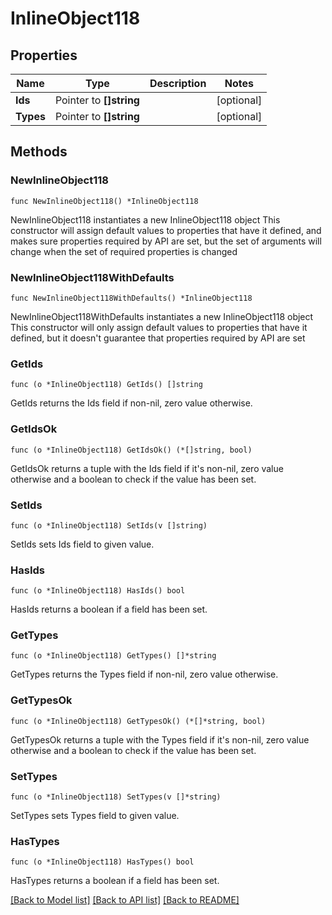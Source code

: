 # InlineObject118

## Properties

Name | Type | Description | Notes
------------ | ------------- | ------------- | -------------
**Ids** | Pointer to **[]string** |  | [optional] 
**Types** | Pointer to **[]string** |  | [optional] 

## Methods

### NewInlineObject118

`func NewInlineObject118() *InlineObject118`

NewInlineObject118 instantiates a new InlineObject118 object
This constructor will assign default values to properties that have it defined,
and makes sure properties required by API are set, but the set of arguments
will change when the set of required properties is changed

### NewInlineObject118WithDefaults

`func NewInlineObject118WithDefaults() *InlineObject118`

NewInlineObject118WithDefaults instantiates a new InlineObject118 object
This constructor will only assign default values to properties that have it defined,
but it doesn't guarantee that properties required by API are set

### GetIds

`func (o *InlineObject118) GetIds() []string`

GetIds returns the Ids field if non-nil, zero value otherwise.

### GetIdsOk

`func (o *InlineObject118) GetIdsOk() (*[]string, bool)`

GetIdsOk returns a tuple with the Ids field if it's non-nil, zero value otherwise
and a boolean to check if the value has been set.

### SetIds

`func (o *InlineObject118) SetIds(v []string)`

SetIds sets Ids field to given value.

### HasIds

`func (o *InlineObject118) HasIds() bool`

HasIds returns a boolean if a field has been set.

### GetTypes

`func (o *InlineObject118) GetTypes() []*string`

GetTypes returns the Types field if non-nil, zero value otherwise.

### GetTypesOk

`func (o *InlineObject118) GetTypesOk() (*[]*string, bool)`

GetTypesOk returns a tuple with the Types field if it's non-nil, zero value otherwise
and a boolean to check if the value has been set.

### SetTypes

`func (o *InlineObject118) SetTypes(v []*string)`

SetTypes sets Types field to given value.

### HasTypes

`func (o *InlineObject118) HasTypes() bool`

HasTypes returns a boolean if a field has been set.


[[Back to Model list]](../README.md#documentation-for-models) [[Back to API list]](../README.md#documentation-for-api-endpoints) [[Back to README]](../README.md)


